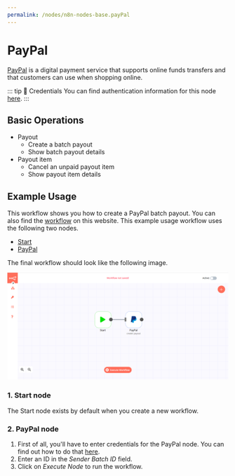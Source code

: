 ```yaml
---
permalink: /nodes/n8n-nodes-base.payPal
---
```


# PayPal

[PayPal](https://paypal.com) is a digital payment service that supports online funds transfers and that customers can use when shopping online.

::: tip 🔑 Credentials
You can find authentication information for this node [here](../../../credentials/PayPal/README.md).
:::

## Basic Operations

- Payout
	- Create a batch payout
	- Show batch payout details
- Payout item
	- Cancel an unpaid payout item
	- Show payout item details

## Example Usage

This workflow shows you how to create a PayPal batch payout. You can also find the [workflow](https://n8n.io/workflows/438) on this website. This example usage workflow uses the following two nodes.
- [Start](../../core-nodes/Start)
- [PayPal]()

The final workflow should look like the following image.

![A workflow with the PayPal node](./workflow.png)

### 1. Start node

The Start node exists by default when you create a new workflow.

### 2. PayPal node

1. First of all, you'll have to enter credentials for the PayPal node. You can find out how to do that [here](../../../credentials/PayPal/).
2. Enter an ID in the *Sender Batch ID* field.
3. Click on *Execute Node* to run the workflow.

